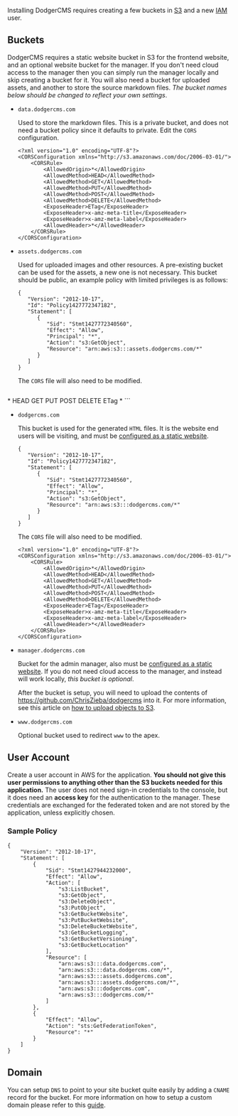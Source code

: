 Installing DodgerCMS requires creating a few buckets in [S3](http://aws.amazon.com/s3/) and a new [IAM](http://aws.amazon.com/iam/) user.

## Buckets

DodgerCMS requires a static website bucket in S3 for the frontend website, and an optional website bucket for the manager. If you don't need cloud access to the manager then you can simply run the manager locally and skip creating a bucket for it. You will also need a bucket for uploaded assets, and another to store the source markdown files. *The bucket names below should be changed to reflect your own settings*.

- `data.dodgercms.com`

  Used to store the markdown files. This is a private bucket, and does not need a bucket policy since it defaults to private. Edit the `CORS` configuration.

   ```
   <?xml version="1.0" encoding="UTF-8"?>
   <CORSConfiguration xmlns="http://s3.amazonaws.com/doc/2006-03-01/">
       <CORSRule>
           <AllowedOrigin>*</AllowedOrigin>
           <AllowedMethod>HEAD</AllowedMethod>
           <AllowedMethod>GET</AllowedMethod>
           <AllowedMethod>PUT</AllowedMethod>
           <AllowedMethod>POST</AllowedMethod>
           <AllowedMethod>DELETE</AllowedMethod>
           <ExposeHeader>ETag</ExposeHeader>
           <ExposeHeader>x-amz-meta-title</ExposeHeader>
           <ExposeHeader>x-amz-meta-label</ExposeHeader>
           <AllowedHeader>*</AllowedHeader>
       </CORSRule>
   </CORSConfiguration>
   ```

- `assets.dodgercms.com`

   Used for uploaded images and other resources. A pre-existing bucket can be used for the assets, a new one is not necessary. This bucket should be public, an example policy with limited privileges is as follows:

   ```
   {
      "Version": "2012-10-17",
      "Id": "Policy1427772347182",
      "Statement": [
         {
            "Sid": "Stmt1427772340560",
            "Effect": "Allow",
            "Principal": "*",
            "Action": "s3:GetObject",
            "Resource": "arn:aws:s3:::assets.dodgercms.com/*"
         }
      ]
   }
   ```

   The `CORS` file will also need to be modified.

   ```
<?xml version="1.0" encoding="UTF-8"?>
<CORSConfiguration xmlns="http://s3.amazonaws.com/doc/2006-03-01/">
    <CORSRule>
        <AllowedOrigin>*</AllowedOrigin>
        <AllowedMethod>HEAD</AllowedMethod>
        <AllowedMethod>GET</AllowedMethod>
        <AllowedMethod>PUT</AllowedMethod>
        <AllowedMethod>POST</AllowedMethod>
        <AllowedMethod>DELETE</AllowedMethod>
        <ExposeHeader>ETag</ExposeHeader>
        <AllowedHeader>*</AllowedHeader>
    </CORSRule>
</CORSConfiguration>
   ```

- `dodgercms.com`

   This bucket is used for the generated `HTML` files. It is the website end users will be visiting, and must be [configured as a static website](http://docs.aws.amazon.com/AmazonS3/latest/dev/HowDoIWebsiteConfiguration.html). 

   ```
   {
      "Version": "2012-10-17",
      "Id": "Policy1427772347182",
      "Statement": [
         {
            "Sid": "Stmt1427772340560",
            "Effect": "Allow",
            "Principal": "*",
            "Action": "s3:GetObject",
            "Resource": "arn:aws:s3:::dodgercms.com/*"
         }
      ]
   }
   ```

   The `CORS` file will also need to be modified.

   ```
   <?xml version="1.0" encoding="UTF-8"?>
   <CORSConfiguration xmlns="http://s3.amazonaws.com/doc/2006-03-01/">
       <CORSRule>
           <AllowedOrigin>*</AllowedOrigin>
           <AllowedMethod>HEAD</AllowedMethod>
           <AllowedMethod>GET</AllowedMethod>
           <AllowedMethod>PUT</AllowedMethod>
           <AllowedMethod>POST</AllowedMethod>
           <AllowedMethod>DELETE</AllowedMethod>
           <ExposeHeader>ETag</ExposeHeader>
           <ExposeHeader>x-amz-meta-title</ExposeHeader>
           <ExposeHeader>x-amz-meta-label</ExposeHeader>
           <AllowedHeader>*</AllowedHeader>
       </CORSRule>
   </CORSConfiguration>
   ```

- `manager.dodgercms.com`

    Bucket for the admin manager, also must be [configured as a static website](http://docs.aws.amazon.com/AmazonS3/latest/dev/HowDoIWebsiteConfiguration.html). If you do not need cloud access to the manager, and instead will work locally, *this bucket is optional*.

   After the bucket is setup, you will need to upload the contents of https://github.com/ChrisZieba/dodgercms into it. For more information, see this article on [how to upload objects to S3](http://docs.aws.amazon.com/AmazonS3/latest/UG/UploadingObjectsintoAmazonS3.html).

- `www.dodgercms.com`

    Optional bucket used to redirect `www` to the apex. 

## User Account

Create a user account in AWS for the application. **You should not give this user permissions to anything other than the S3 buckets needed for this application.** The user does not need sign-in credentials to the console, but it does need an **access key** for the authentication to the manager. These credentials are exchanged for the federated token and are not stored by the application, unless explicitly chosen.

### Sample Policy

```
{
    "Version": "2012-10-17",
    "Statement": [
        {
            "Sid": "Stmt1427944232000",
            "Effect": "Allow",
            "Action": [
                "s3:ListBucket",
                "s3:GetObject",
                "s3:DeleteObject",
                "s3:PutObject",
                "s3:GetBucketWebsite",
                "s3:PutBucketWebsite",
                "s3:DeleteBucketWebsite",
                "s3:GetBucketLogging",
                "s3:GetBucketVersioning",
                "s3:GetBucketLocation"
            ],
            "Resource": [
                "arn:aws:s3:::data.dodgercms.com",
                "arn:aws:s3:::data.dodgercms.com/*",
                "arn:aws:s3:::assets.dodgercms.com",
                "arn:aws:s3:::assets.dodgercms.com/*",
                "arn:aws:s3:::dodgercms.com",
                "arn:aws:s3:::dodgercms.com/*"
            ]
        },
        {
            "Effect": "Allow",
            "Action": "sts:GetFederationToken",
            "Resource": "*"
        }
    ]
}
```

## Domain

You can setup `DNS` to point to your site bucket quite easily by adding a `CNAME` record for the bucket. For more information on how to setup a custom domain please refer to this [guide](https://docs.aws.amazon.com/AmazonS3/latest/dev/website-hosting-custom-domain-walkthrough.html).